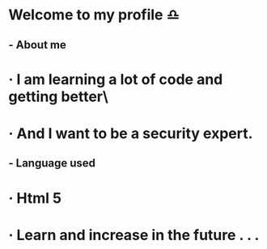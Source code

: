 # Welcome to my profile ♎
## - About me
# · I am **learning** a lot of code and getting better\
# · And I want to be a security expert.
## - Language used
# · Html 5
# · Learn and increase in the future . . .
<!--
**Karibo1008/Karibo1008** is a ✨ _special_ ✨ repository because its `README.md` (this file) appears on your GitHub profile.

Here are some ideas to get you started:

- 🔭 I’m currently working on ...
- 🌱 I’m currently learning ...
- 👯 I’m looking to collaborate on ...
- 🤔 I’m looking for help with ...
- 💬 Ask me about ...
- 📫 How to reach me: ...
- 😄 Pronouns: ...
- ⚡ Fun fact: ...
-->
